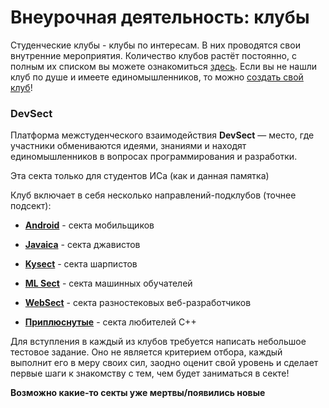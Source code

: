# Внеурочная деятельность: клубы

Студенческие клубы - клубы по интересам. В них проводятся свои внутренние мероприятия. Количество клубов растёт постоянно, с полным их списком вы можете ознакомиться [здесь](https://student.itmo.ru/ru/clubs/). Если вы не нашли клуб по душе и имеете единомышленников, то можно [создать свой клуб](https://student.itmo.ru/ru/new_club/)!

### **DevSect**

Платформа межстуденческого взаимодействия **DevSect** — место, где участники обмениваются идеями, знаниями и находят единомышленников в вопросах программирования и разработки.

Эта секта только для студентов ИСа (как и данная памятка)

Клуб включает в себя несколько направлений-подклубов (точнее подсект):

* [**Android**](https://github.com/Android-Dev-Sect/Introduction) - секта мобильщиков

* [**Javaica**](https://github.com/javaica/javaica) - секта джавистов

* [**Kysect**](https://github.com/kysect/Main) - секта шарпистов

* [**ML Sect**](https://github.com/mlsect-dojo/Main) - секта машинных обучателей

* [**WebSect**](https://github.com/websect-itmo/FAQ) - секта разностековых веб-разработчиков

* [**Приплюснутые**](https://github.com/CodingPenguinParty/kernel/blob/master/README.md) - секта любителей C++

Для вступления в каждый из клубов требуется написать небольшое тестовое задание. Оно не является критерием отбора, каждый выполнит его в меру своих сил, заодно оценит свой уровень и сделает первые шаги к знакомству с тем, чем будет заниматься в секте!

**Возможно какие-то секты уже мертвы/появились новые**